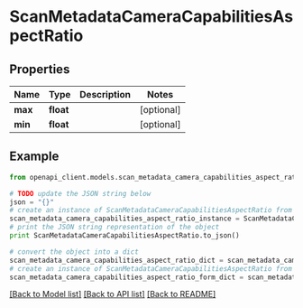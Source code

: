 # ScanMetadataCameraCapabilitiesAspectRatio


## Properties
Name | Type | Description | Notes
------------ | ------------- | ------------- | -------------
**max** | **float** |  | [optional] 
**min** | **float** |  | [optional] 

## Example

```python
from openapi_client.models.scan_metadata_camera_capabilities_aspect_ratio import ScanMetadataCameraCapabilitiesAspectRatio

# TODO update the JSON string below
json = "{}"
# create an instance of ScanMetadataCameraCapabilitiesAspectRatio from a JSON string
scan_metadata_camera_capabilities_aspect_ratio_instance = ScanMetadataCameraCapabilitiesAspectRatio.from_json(json)
# print the JSON string representation of the object
print ScanMetadataCameraCapabilitiesAspectRatio.to_json()

# convert the object into a dict
scan_metadata_camera_capabilities_aspect_ratio_dict = scan_metadata_camera_capabilities_aspect_ratio_instance.to_dict()
# create an instance of ScanMetadataCameraCapabilitiesAspectRatio from a dict
scan_metadata_camera_capabilities_aspect_ratio_form_dict = scan_metadata_camera_capabilities_aspect_ratio.from_dict(scan_metadata_camera_capabilities_aspect_ratio_dict)
```
[[Back to Model list]](../README.md#documentation-for-models) [[Back to API list]](../README.md#documentation-for-api-endpoints) [[Back to README]](../README.md)


